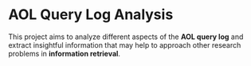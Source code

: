 # AOL Query Log Analysis
This project aims to analyze different aspects of the **AOL query log** and extract insightful information that may help to approach other research problems in **information retrieval**.

